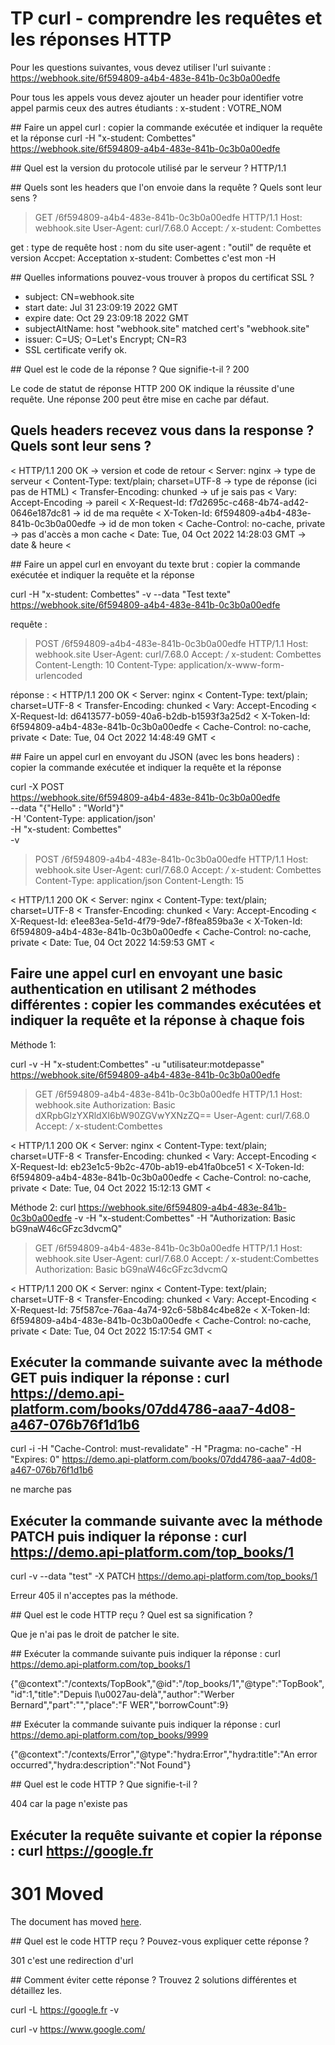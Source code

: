 # TP curl - comprendre les requêtes et les réponses HTTP

Pour les questions suivantes, vous devez utiliser l'url suivante : https://webhook.site/6f594809-a4b4-483e-841b-0c3b0a00edfe

Pour tous les appels vous devez ajouter un header pour identifier votre appel parmis ceux des autres étudiants : x-student : VOTRE_NOM

## Faire un appel curl : copier la commande exécutée et indiquer la requête et la réponse
curl -H "x-student: Combettes" https://webhook.site/6f594809-a4b4-483e-841b-0c3b0a00edfe


## Quel est la version du protocole utilisé par le serveur ?
HTTP/1.1 


## Quels sont les headers que l'on envoie dans la requête ? Quels sont leur sens ?
> GET /6f594809-a4b4-483e-841b-0c3b0a00edfe HTTP/1.1
> Host: webhook.site
> User-Agent: curl/7.68.0
> Accept: */*
> x-student: Combettes
> 

get : type de requête 
host : nom du site
user-agent : "outil" de requête et version
Accpet: Acceptation
x-student: Combettes c'est mon -H

## Quelles informations pouvez-vous trouver à propos du certificat SSL ?
*  subject: CN=webhook.site
*  start date: Jul 31 23:09:19 2022 GMT
*  expire date: Oct 29 23:09:18 2022 GMT
*  subjectAltName: host "webhook.site" matched cert's "webhook.site"
*  issuer: C=US; O=Let's Encrypt; CN=R3
*  SSL certificate verify ok.


## Quel est le code de la réponse ? Que signifie-t-il ?
200

Le code de statut de réponse HTTP 200 OK indique la réussite d'une requête. Une réponse 200 peut être mise en cache par défaut.


## Quels headers recevez vous dans la response ? Quels sont leur sens ?
< HTTP/1.1 200 OK    -> version et code de retour
< Server: nginx         -> type de serveur
< Content-Type: text/plain; charset=UTF-8   -> type de réponse (ici pas de HTML)
< Transfer-Encoding: chunked            -> uf je sais pas
< Vary: Accept-Encoding         -> pareil
< X-Request-Id: f7d2695c-c468-4b74-ad42-0646e187dc81        -> id de ma requête
< X-Token-Id: 6f594809-a4b4-483e-841b-0c3b0a00edfe          -> id de mon token
< Cache-Control: no-cache, private              -> pas d'accès a mon cache
< Date: Tue, 04 Oct 2022 14:28:03 GMT               -> date & heure
< 



## Faire un appel curl en envoyant du texte brut : copier la commande exécutée et indiquer la requête et la réponse

curl -H "x-student: Combettes" -v --data "Test texte"   https://webhook.site/6f594809-a4b4-483e-841b-0c3b0a00edfe

requête :
> POST /6f594809-a4b4-483e-841b-0c3b0a00edfe HTTP/1.1
> Host: webhook.site
> User-Agent: curl/7.68.0
> Accept: */*
> x-student: Combettes
> Content-Length: 10
> Content-Type: application/x-www-form-urlencoded
> 

réponse :
< HTTP/1.1 200 OK
< Server: nginx
< Content-Type: text/plain; charset=UTF-8
< Transfer-Encoding: chunked
< Vary: Accept-Encoding
< X-Request-Id: d6413577-b059-40a6-b2db-b1593f3a25d2
< X-Token-Id: 6f594809-a4b4-483e-841b-0c3b0a00edfe
< Cache-Control: no-cache, private
< Date: Tue, 04 Oct 2022 14:48:49 GMT
< 


## Faire un appel curl en envoyant du JSON (avec les bons headers) : copier la commande exécutée et indiquer la requête et la réponse


curl -X POST \
   https://webhook.site/6f594809-a4b4-483e-841b-0c3b0a00edfe  \
  --data "{"Hello" : "World"}" \
  -H 'Content-Type: application/json' \
  -H "x-student: Combettes" \
  -v
  

> POST /6f594809-a4b4-483e-841b-0c3b0a00edfe HTTP/1.1
> Host: webhook.site
> User-Agent: curl/7.68.0
> Accept: */*
> x-student: Combettes
> Content-Type: application/json
> Content-Length: 15
> 

< HTTP/1.1 200 OK
< Server: nginx
< Content-Type: text/plain; charset=UTF-8
< Transfer-Encoding: chunked
< Vary: Accept-Encoding
< X-Request-Id: e1ee83ea-5e1d-4f79-9de7-f8fea859ba3e
< X-Token-Id: 6f594809-a4b4-483e-841b-0c3b0a00edfe
< Cache-Control: no-cache, private
< Date: Tue, 04 Oct 2022 14:59:53 GMT
<

## Faire une appel curl en envoyant une basic authentication en utilisant 2 méthodes différentes : copier les commandes exécutées et indiquer la requête et la réponse à chaque fois 

Méthode 1:

curl -v -H "x-student:Combettes" -u "utilisateur:motdepasse" https://webhook.site/6f594809-a4b4-483e-841b-0c3b0a00edfe

> GET /6f594809-a4b4-483e-841b-0c3b0a00edfe HTTP/1.1
> Host: webhook.site
> Authorization: Basic dXRpbGlzYXRldXI6bW90ZGVwYXNzZQ==
> User-Agent: curl/7.68.0
> Accept: */*
> x-student:Combettes
> 

< HTTP/1.1 200 OK
< Server: nginx
< Content-Type: text/plain; charset=UTF-8
< Transfer-Encoding: chunked
< Vary: Accept-Encoding
< X-Request-Id: eb23e1c5-9b2c-470b-ab19-eb41fa0bce51
< X-Token-Id: 6f594809-a4b4-483e-841b-0c3b0a00edfe
< Cache-Control: no-cache, private
< Date: Tue, 04 Oct 2022 15:12:13 GMT
< 

Méthode 2:
curl https://webhook.site/6f594809-a4b4-483e-841b-0c3b0a00edfe -v -H "x-student:Combettes"  -H "Authorization: Basic bG9naW46cGFzc3dvcmQ"

> GET /6f594809-a4b4-483e-841b-0c3b0a00edfe HTTP/1.1
> Host: webhook.site
> User-Agent: curl/7.68.0
> Accept: */*
> x-student:Combettes
> Authorization: Basic bG9naW46cGFzc3dvcmQ
> 

< HTTP/1.1 200 OK
< Server: nginx
< Content-Type: text/plain; charset=UTF-8
< Transfer-Encoding: chunked
< Vary: Accept-Encoding
< X-Request-Id: 75f587ce-76aa-4a74-92c6-58b84c4be82e
< X-Token-Id: 6f594809-a4b4-483e-841b-0c3b0a00edfe
< Cache-Control: no-cache, private
< Date: Tue, 04 Oct 2022 15:17:54 GMT
< 




## Exécuter la commande suivante avec la méthode GET puis indiquer la réponse : curl https://demo.api-platform.com/books/07dd4786-aaa7-4d08-a467-076b76f1d1b6 
 

curl -i -H "Cache-Control: must-revalidate"  -H "Pragma: no-cache"  -H "Expires: 0" https://demo.api-platform.com/books/07dd4786-aaa7-4d08-a467-076b76f1d1b6 

ne marche pas

## Exécuter la commande suivante avec la méthode PATCH  puis indiquer la réponse : curl https://demo.api-platform.com/top_books/1

curl -v --data "test" -X PATCH https://demo.api-platform.com/top_books/1

Erreur 405 il n'acceptes pas la méthode.

## Quel est le code HTTP reçu ? Quel est sa signification ?

Que je n'ai pas le droit de patcher le site.

## Exécuter la commande suivante puis indiquer la réponse : curl https://demo.api-platform.com/top_books/1

{"@context":"\/contexts\/TopBook","@id":"\/top_books\/1","@type":"TopBook","id":1,"title":"Depuis l\u0027au-delà","author":"Werber Bernard","part":"","place":"F WER","borrowCount":9}


## Exécuter la commande suivante puis indiquer la réponse : curl https://demo.api-platform.com/top_books/9999

{"@context":"\/contexts\/Error","@type":"hydra:Error","hydra:title":"An error occurred","hydra:description":"Not Found"}

## Quel est le code HTTP ? Que signifie-t-il ?

404 car la page n'existe pas

## Exécuter la requête suivante et copier la réponse : curl https://google.fr

<HTML><HEAD><meta http-equiv="content-type" content="text/html;charset=utf-8">
<TITLE>301 Moved</TITLE></HEAD><BODY>
<H1>301 Moved</H1>
The document has moved
<A HREF="https://www.google.fr/">here</A>.
</BODY></HTML>


## Quel est le code HTTP reçu ? Pouvez-vous expliquer cette réponse ?

301 c'est une redirection d'url

## Comment éviter cette réponse ? Trouvez 2 solutions différentes et détaillez les.

curl -L https://google.fr -v 

curl -v https://www.google.com/ 